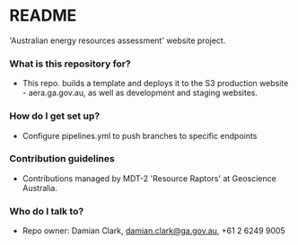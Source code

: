 # README #

'Australian energy resources assessment' website project. 


### What is this repository for? ###

* This repo. builds a template and deploys it to the S3 production website - aera.ga.gov.au, as well as development and staging websites.

### How do I get set up? ###

* Configure pipelines.yml to push branches to specific endpoints

### Contribution guidelines ###

* Contributions managed by MDT-2 'Resource Raptors' at Geoscience Australia.

### Who do I talk to? ###

* Repo owner: Damian Clark, damian.clark@ga.gov.au, +61 2 6249 9005